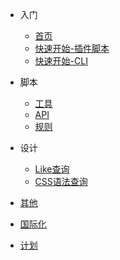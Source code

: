 
- 入门
    - [首页](/zh-Hans/README)
    - [快速开始-插件脚本](/zh-Hans/快速开始-脚本)
    - [快速开始-CLI](/zh-Hans/快速开始-cli)
- 脚本
    - [工具](/zh-Hans/脚本工具)
    - <a href="./api-docs/index.html" target="blank">API</a>
    - [规则](/zh-Hans/脚本规则)
- 设计
    - [Like查询](/zh-Hans/设计/like查询)
    - [CSS语法查询](/zh-Hans/设计/css语法查询)

- [其他](/zh-Hans/其他)
- [国际化](/zh-Hans/国际化)
- [计划](/zh-Hans/计划)
